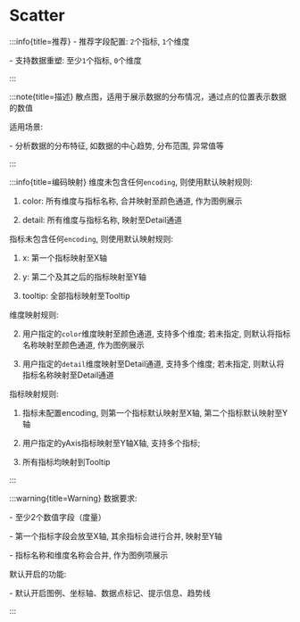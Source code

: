 # Scatter

:::info{title=推荐}
\- 推荐字段配置: `2`个指标, `1`个维度

\- 支持数据重塑: 至少`1`个指标, `0`个维度

:::

:::note{title=描述}
散点图，适用于展示数据的分布情况，通过点的位置表示数据的数值

适用场景:

\- 分析数据的分布特征, 如数据的中心趋势, 分布范围, 异常值等

:::

:::info{title=编码映射}
维度未包含任何`encoding`, 则使用默认映射规则:

1. color: 所有维度与指标名称, 合并映射至颜色通道, 作为图例展示

2. detail: 所有维度与指标名称, 映射至Detail通道

指标未包含任何`encoding`, 则使用默认映射规则:

1. x: 第一个指标映射至X轴

2. y: 第二个及其之后的指标映射至Y轴

3. tooltip: 全部指标映射至Tooltip



维度映射规则:

2. 用户指定的`color`维度映射至颜色通道, 支持多个维度; 若未指定, 则默认将指标名称映射至颜色通道, 作为图例展示

3. 用户指定的`detail`维度映射至Detail通道, 支持多个维度; 若未指定, 则默认将指标名称映射至Detail通道

指标映射规则:

1. 指标未配置encoding, 则第一个指标默认映射至X轴, 第二个指标默认映射至Y轴

2. 用户指定的yAxis指标映射至Y轴X轴, 支持多个指标;

3. 所有指标均映射到Tooltip

:::

:::warning{title=Warning}
数据要求:

\- 至少2个数值字段（度量）

\- 第一个指标字段会放至X轴, 其余指标会进行合并, 映射至Y轴

\- 指标名称和维度名称会合并, 作为图例项展示

默认开启的功能:

\- 默认开启图例、坐标轴、数据点标记、提示信息、趋势线

:::


